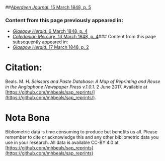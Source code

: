 ##[*Aberdeen Journal*, 15 March 1848, p. 5](https://mhbeals.github.io/sap_html/Aberdeen-Journal/Aberdeen-Journal-15-March-1848-p-5)

### Content from this page previously appeared in:
+ [*Glasgow Herald*, 6 March 1848, p. 4](https://mhbeals.github.io/sap_html/Glasgow-Herald/Glasgow-Herald-6-March-1848-p-4)
+ [*Caledonian Mercury*, 13 March 1848, p. 4](https://mhbeals.github.io/sap_html/Caledonian-Mercury/Caledonian-Mercury-13-March-1848-p-4)### Content from this page subsequently appeared in:
+ [*Glasgow Herald*, 17 March 1848, p. 2](https://mhbeals.github.io/sap_html/Glasgow-Herald/Glasgow-Herald-17-March-1848-p-2)
                    
# Citation: 

Beals. M. H. *Scissors and Paste Database: A Map of Reprinting and Reuse in the Anglophone Newspaper Press v.1.0.1.* 2 June 2017. Available at [https://github.com/mhbeals/sap_reprints/](https://github.com/mhbeals/sap_reprints/). 
                    
# Nota Bona

Bibliometric data is time consuming to produce but benefits us all. Please remember to cite or acknowledge this and any other bibliometric data you use in your research. All data is available CC-BY 4.0 at [https://github.com/mhbeals/sap_reprints](https://github.com/mhbeals/sap_reprints)
